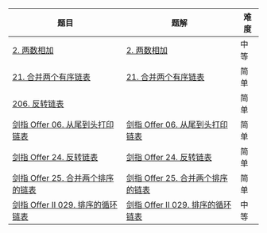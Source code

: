 | 题目                                                         | 题解                                                         | 难度 |
| ------------------------------------------------------------ | ------------------------------------------------------------ | ---- |
| [2. 两数相加](https://leetcode-cn.com/problems/add-two-numbers/) | [2. 两数相加](https://github.com/ZonzeeLi/LeetCode/blob/master/index/1-10/2.%E4%B8%A4%E6%95%B0%E7%9B%B8%E5%8A%A0.md) | 中等 |
| [21. 合并两个有序链表](https://leetcode-cn.com/problems/merge-two-sorted-lists/) | [21. 合并两个有序链表](https://github.com/ZonzeeLi/LeetCode/blob/master/index/21-30/21.%20%E5%90%88%E5%B9%B6%E4%B8%A4%E4%B8%AA%E6%9C%89%E5%BA%8F%E9%93%BE%E8%A1%A8.md) | 简单 |
| [206. 反转链表](https://leetcode.cn/problems/reverse-linked-list/) |                                                              | 简单 |
| [剑指 Offer 06. 从尾到头打印链表](https://leetcode-cn.com/problems/cong-wei-dao-tou-da-yin-lian-biao-lcof/) | [剑指 Offer 06. 从尾到头打印链表](https://github.com/ZonzeeLi/LeetCode/blob/master/index/%E5%89%91%E6%8C%87Offer/%E5%89%91%E6%8C%87%20Offer%2006.%20%E4%BB%8E%E5%B0%BE%E5%88%B0%E5%A4%B4%E6%89%93%E5%8D%B0%E9%93%BE%E8%A1%A8.md) | 简单 |
| [剑指 Offer 24. 反转链表](https://leetcode-cn.com/problems/fan-zhuan-lian-biao-lcof/) | [剑指 Offer 24. 反转链表](https://github.com/ZonzeeLi/LeetCode/blob/master/index/%E5%89%91%E6%8C%87Offer/%E5%89%91%E6%8C%87%20Offer%2024.%20%E5%8F%8D%E8%BD%AC%E9%93%BE%E8%A1%A8.md) | 简单 |
| [剑指 Offer 25. 合并两个排序的链表](https://leetcode-cn.com/problems/he-bing-liang-ge-pai-xu-de-lian-biao-lcof/) | [剑指 Offer 25. 合并两个排序的链表](https://github.com/ZonzeeLi/LeetCode/blob/master/index/%E5%89%91%E6%8C%87Offer/%E5%89%91%E6%8C%87%20Offer%2025.%20%E5%90%88%E5%B9%B6%E4%B8%A4%E4%B8%AA%E6%8E%92%E5%BA%8F%E7%9A%84%E9%93%BE%E8%A1%A8.md) | 简单 |
| [剑指 Offer II 029. 排序的循环链表](https://leetcode.cn/problems/4ueAj6/) | [剑指 Offer II 029. 排序的循环链表](https://github.com/ZonzeeLi/LeetCode/blob/master/index/%E5%89%91%E6%8C%87Offer%20%E2%85%A1/%E5%89%91%E6%8C%87%20Offer%20II%20029.%20%E6%8E%92%E5%BA%8F%E7%9A%84%E5%BE%AA%E7%8E%AF%E9%93%BE%E8%A1%A8.md) | 中等 |

